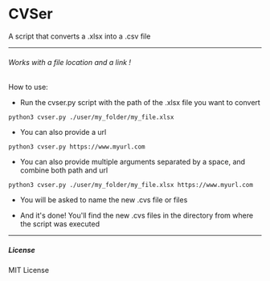 # CVSer

A script that converts a .xlsx into a .csv file
_________________

###### Works with a file location and a link !

How to use:

* Run the cvser.py script with the path of the .xlsx file you want to convert

` python3 cvser.py ./user/my_folder/my_file.xlsx `

* You can also provide a url

` python3 cvser.py https://www.myurl.com `

* You can also provide multiple arguments separated by a space, and combine both path and url

` python3 cvser.py ./user/my_folder/my_file.xlsx https://www.myurl.com `

* You will be asked to name the new .cvs file or files

* And it's done! You'll find the new .cvs files in the directory from where the script was executed

____

##### License

MIT License
